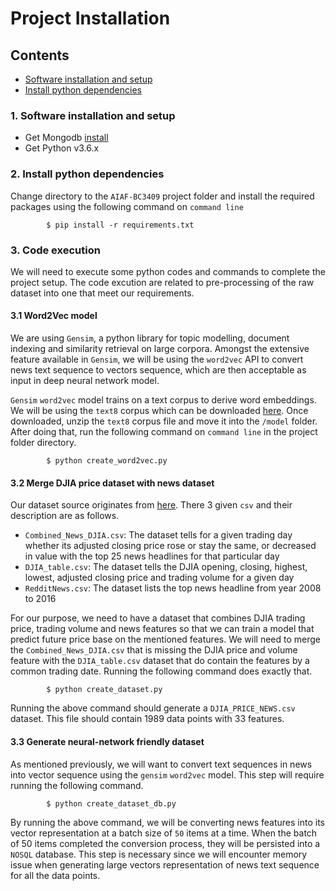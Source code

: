 # Project Installation

## Contents
- [Software installation and setup](#1-software-installation-and-setup)
- [Install python dependencies](#2-install-python-dependencies)


### 1. Software installation and setup
- Get Mongodb [install](https://docs.mongodb.com/manual/installation/)
- Get Python v3.6.x


### 2. Install python dependencies
Change directory to the `AIAF-BC3409` project folder and install the required packages using the following command on `command line`
```
        $ pip install -r requirements.txt
```

### 3. Code execution
We will need to execute some python codes and commands to complete the project setup. The code excution are related to pre-processing of the raw dataset into one that meet our requirements.

#### 3.1 Word2Vec model
We are using `Gensim`, a python library for topic modelling, document indexing and similarity retrieval on large corpora. Amongst the extensive feature available in `Gensim`, we will be using the `word2vec` API to convert news text sequence to vectors sequence, which are then acceptable as input in deep neural network model.

`Gensim` `word2vec` model trains on a text corpus to derive word embeddings. We will be using the `text8` corpus which can be downloaded [here](http://mattmahoney.net/dc/text8.zip). Once downloaded, unzip the `text8` corpus file and move it into the `/model` folder. After doing that, run the following command on `command line` in the project folder directory.

```
        $ python create_word2vec.py
```


#### 3.2 Merge DJIA price dataset with news dataset
Our dataset source originates from [here](https://www.kaggle.com/aaron7sun/stocknews#Combined_News_DJIA.csv). There 3 given `csv` and their description are as follows.

- `Combined_News_DJIA.csv`: The dataset tells for a given trading day whether its adjusted closing price rose or stay the same, or decreased in value with the top 25 news headlines for that particular day
- `DJIA_table.csv`: The dataset tells the DJIA opening, closing, highest, lowest, adjusted closing price and trading volume for a given day
- `RedditNews.csv`: The dataset lists the top news headline from year 2008 to 2016

For our purpose, we need to have a dataset that combines DJIA trading price, trading volume and news features so that we can train a model that predict future price base on the mentioned features. We will need to merge the `Combined_News_DJIA.csv` that is missing the DJIA price and volume feature with the `DJIA_table.csv` dataset that do contain the features by a common trading date. Running the following command does exactly that.

```
        $ python create_dataset.py
```

Running the above command should generate a `DJIA_PRICE_NEWS.csv` dataset. This file should contain 1989 data points with 33 features.

#### 3.3 Generate neural-network friendly dataset
As mentioned previously, we will want to convert text sequences in news into vector sequence using the `gensim` `word2vec` model. This step will require running the following command.

```
        $ python create_dataset_db.py
```

By running the above command, we will be converting news features into its vector representation at a batch size of `50` items at a time. When the batch of 50 items completed the conversion process, they will be persisted into a `NOSQL` database. This step is necessary since we will encounter memory issue when generating large vectors representation of news text sequence for all the data points.
